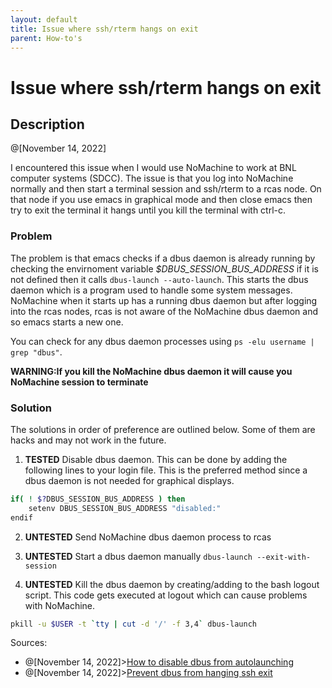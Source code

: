 ```yaml
---
layout: default
title: Issue where ssh/rterm hangs on exit
parent: How-to's
---
```


Issue where ssh/rterm hangs on exit
==================

Description
----------

@[November 14, 2022]

I encountered this issue when I would use NoMachine to work at BNL computer systems (SDCC). The issue is that you log into NoMachine normally and then start a terminal session and ssh/rterm to a rcas node. On that node if you use emacs in graphical mode and then close emacs then try to exit the terminal it hangs until you kill the terminal with ctrl-c.

### Problem

The problem is that emacs checks if a dbus daemon is already running by checking the envirnoment variable *$DBUS_SESSION_BUS_ADDRESS* if it is not defined then it calls `dbus-launch --auto-launch`. This starts the dbus daemon which is a program used to handle some system messages. NoMachine when it starts up has a running dbus daemon but after logging into the rcas nodes, rcas is not aware of the NoMachine dbus daemon and so emacs starts a new one.

You can check for any dbus daemon processes using `ps -elu username | grep "dbus"`.

__WARNING:If you kill the NoMachine dbus daemon it will cause you NoMachine session to terminate__

### Solution

The solutions in order of preference are outlined below. Some of them are hacks and may not work in the future.

1. __TESTED__ Disable dbus daemon.  This can be done by adding the following lines to your login file. This is the preferred method since a dbus daemon is not needed for graphical displays.

```bash
if( ! $?DBUS_SESSION_BUS_ADDRESS ) then
    setenv DBUS_SESSION_BUS_ADDRESS "disabled:"
endif
```

2. __UNTESTED__ Send NoMachine dbus daemon process to rcas

3. __UNTESTED__ Start a dbus daemon manually `dbus-launch --exit-with-session`

4. __UNTESTED__ Kill the dbus daemon by creating/adding to the bash logout script. This code gets executed at logout which can cause problems with NoMachine.

```bash
pkill -u $USER -t `tty | cut -d '/' -f 3,4` dbus-launch
```

Sources:

- @[November 14, 2022]>[How to disable dbus from autolaunching](https://codereview.chromium.org/2861163002)
- @[November 14, 2022]>[Prevent dbus from hanging ssh exit](https://serverfault.com/questions/405518/how-to-configure-d-bus-and-ssh-x-forwarding-to-prevent-ssh-from-hanging-on-exit)
